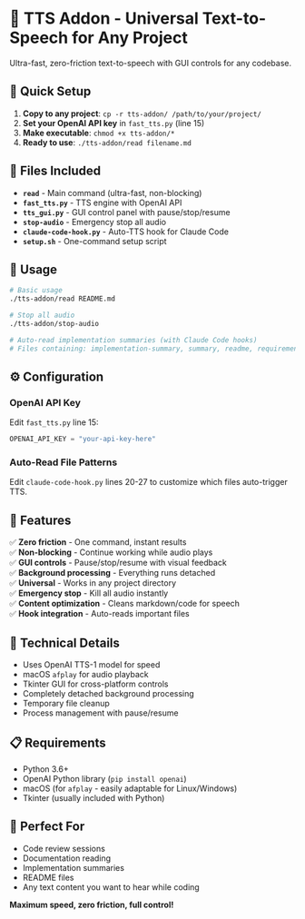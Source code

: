 # 🎵 TTS Addon - Universal Text-to-Speech for Any Project

Ultra-fast, zero-friction text-to-speech with GUI controls for any codebase.

## 🚀 Quick Setup

1. **Copy to any project**: `cp -r tts-addon/ /path/to/your/project/`
2. **Set your OpenAI API key** in `fast_tts.py` (line 15)
3. **Make executable**: `chmod +x tts-addon/*`
4. **Ready to use**: `./tts-addon/read filename.md`

## 📁 Files Included

- **`read`** - Main command (ultra-fast, non-blocking)
- **`fast_tts.py`** - TTS engine with OpenAI API
- **`tts_gui.py`** - GUI control panel with pause/stop/resume
- **`stop-audio`** - Emergency stop all audio
- **`claude-code-hook.py`** - Auto-TTS hook for Claude Code
- **`setup.sh`** - One-command setup script

## 🎯 Usage

```bash
# Basic usage
./tts-addon/read README.md

# Stop all audio
./tts-addon/stop-audio

# Auto-read implementation summaries (with Claude Code hooks)
# Files containing: implementation-summary, summary, readme, requirements
```

## ⚙️ Configuration

### OpenAI API Key
Edit `fast_tts.py` line 15:
```python
OPENAI_API_KEY = "your-api-key-here"
```

### Auto-Read File Patterns
Edit `claude-code-hook.py` lines 20-27 to customize which files auto-trigger TTS.

## 🎵 Features

✅ **Zero friction** - One command, instant results  
✅ **Non-blocking** - Continue working while audio plays  
✅ **GUI controls** - Pause/stop/resume with visual feedback  
✅ **Background processing** - Everything runs detached  
✅ **Universal** - Works in any project directory  
✅ **Emergency stop** - Kill all audio instantly  
✅ **Content optimization** - Cleans markdown/code for speech  
✅ **Hook integration** - Auto-reads important files  

## 🔧 Technical Details

- Uses OpenAI TTS-1 model for speed
- macOS `afplay` for audio playback
- Tkinter GUI for cross-platform controls
- Completely detached background processing
- Temporary file cleanup
- Process management with pause/resume

## 📋 Requirements

- Python 3.6+
- OpenAI Python library (`pip install openai`)
- macOS (for `afplay` - easily adaptable for Linux/Windows)
- Tkinter (usually included with Python)

## 🚀 Perfect For

- Code review sessions
- Documentation reading
- Implementation summaries
- README files
- Any text content you want to hear while coding

**Maximum speed, zero friction, full control!**